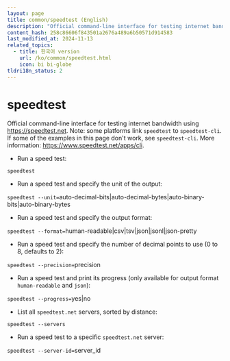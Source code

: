 ```yaml
---
layout: page
title: common/speedtest (English)
description: "Official command-line interface for testing internet bandwidth using <https://speedtest.net>."
content_hash: 258c86606f843501a2676a489a6b50571d914583
last_modified_at: 2024-11-13
related_topics:
  - title: 한국어 version
    url: /ko/common/speedtest.html
    icon: bi bi-globe
tldri18n_status: 2
---
```

# speedtest

Official command-line interface for testing internet bandwidth using <https://speedtest.net>.
Note: some platforms link `speedtest` to `speedtest-cli`. If some of the examples in this page don't work, see `speedtest-cli`.
More information: <https://www.speedtest.net/apps/cli>.

- Run a speed test:

`speedtest`

- Run a speed test and specify the unit of the output:

`speedtest --unit=`<span class="tldr-var badge badge-pill bg-dark-lm bg-white-dm text-white-lm text-dark-dm font-weight-bold">auto-decimal-bits|auto-decimal-bytes|auto-binary-bits|auto-binary-bytes</span>

- Run a speed test and specify the output format:

`speedtest --format=`<span class="tldr-var badge badge-pill bg-dark-lm bg-white-dm text-white-lm text-dark-dm font-weight-bold">human-readable|csv|tsv|json|jsonl|json-pretty</span>

- Run a speed test and specify the number of decimal points to use (0 to 8, defaults to 2):

`speedtest --precision=`<span class="tldr-var badge badge-pill bg-dark-lm bg-white-dm text-white-lm text-dark-dm font-weight-bold">precision</span>

- Run a speed test and print its progress (only available for output format `human-readable` and `json`):

`speedtest --progress=`<span class="tldr-var badge badge-pill bg-dark-lm bg-white-dm text-white-lm text-dark-dm font-weight-bold">yes|no</span>

- List all `speedtest.net` servers, sorted by distance:

`speedtest --servers`

- Run a speed test to a specific `speedtest.net` server:

`speedtest --server-id=`<span class="tldr-var badge badge-pill bg-dark-lm bg-white-dm text-white-lm text-dark-dm font-weight-bold">server_id</span>
